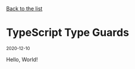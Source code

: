 [Back to the list](../README.md)

# TypeScript Type Guards

<small>2020-12-10</small>

Hello, World!
